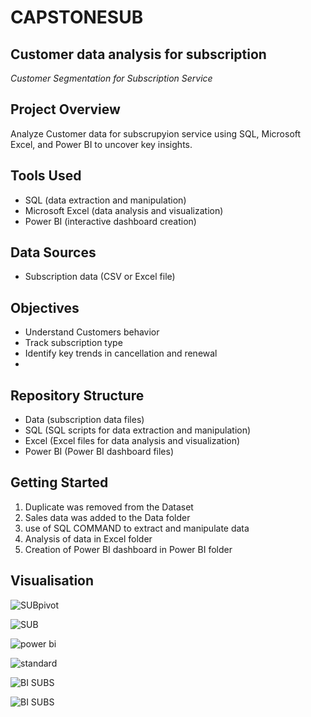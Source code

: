 # CAPSTONESUB
## Customer data analysis for subscription 
*Customer Segmentation for Subscription Service*

## Project Overview

Analyze Customer data for subscrupyion service using SQL, Microsoft Excel, and Power BI to uncover key insights.

## Tools Used

* SQL (data extraction and manipulation)
* Microsoft Excel (data analysis and visualization)
* Power BI (interactive dashboard creation)

## Data Sources

* Subscription data (CSV or Excel file)

## Objectives

* Understand Customers behavior
* Track subscription type
* Identify key trends in cancellation and renewal
* 
## Repository Structure

* Data (subscription data files)
* SQL (SQL scripts for data extraction and manipulation)
* Excel (Excel files for data analysis and visualization)
* Power BI (Power BI dashboard files)

## Getting Started
1. Duplicate was removed from the Dataset 
2. Sales data was added to the Data folder
3. use of SQL COMMAND  to extract and manipulate data
4. Analysis of data in Excel folder
5. Creation of Power BI dashboard in Power BI folder

## Visualisation

![SUBpivot](https://github.com/user-attachments/assets/16a0b6c8-6eb6-4ae4-ae09-a73cf07e7850)

![SUB](https://github.com/user-attachments/assets/cd1faa9d-2fa3-4758-a467-6ed0471b672c)

![power bi](https://github.com/user-attachments/assets/63aa3a06-e704-4a7a-83c5-bdf7e9460cb0)

![standard](https://github.com/user-attachments/assets/6ca719d2-c0e1-4b16-90cc-cd88440fe835)

![BI SUBS](https://github.com/user-attachments/assets/94636e18-eb9a-45d9-8493-14b04f367d20)

![BI SUBS](https://github.com/user-attachments/assets/6d6960cf-74b2-4551-b784-6b6e17342a6b)


